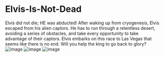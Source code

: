 # Elvis-Is-Not-Dead
Elvis did not die; HE was abducted! After waking up from cryogenesis, Elvis escaped from his alien captors. He has to run through a relentless desert, avoiding a series of obstacles, and take every opportunity to take advantage of their captors. Elvis embarks on this race to Las Vegas that seems like there is no end. Will you help the king to go back to glory? 
![image](https://user-images.githubusercontent.com/5378480/159412122-3d3a80ce-0596-477d-92a6-80c1dfe4da5b.png)
![image](https://user-images.githubusercontent.com/5378480/159412154-91c4a0e0-b4f8-48bc-8d95-795bdfd98238.png)
![image](https://user-images.githubusercontent.com/5378480/159412169-de1ce8a5-25fc-42a6-914d-9b4383b5fb6b.png)
